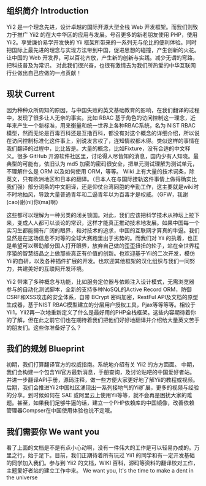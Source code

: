 组织简介 Introduction
----------------

Yii2 是一个理念先进，设计卓越的国际开源大型全栈 Web 开发框架。而我们则致力于推广 Yii2 的在大中华区的应用与发展。号召更多的新老朋友使用 PHP，使用 Yii2。享受廉价易学开发快的 Yii 框架所带来的一系列无与伦比的便利体验。同时把国际上最先进的理念与实现方法带到中国，促进思想的碰撞，产生创新的火花。
让中国的 Web 开发界，可以百花齐放，产生新的创新与实践。减少无谓的弯路，把科技普及为常识。
对此我们很兴奋，也很有激情去为我们所热爱的中华互联网行业做出自己应做的一点贡献！

现状 Current
----------------

因为种种众所周知的原因，与中国失败的英文基础教育的影响，在我们翻译的过程中，发现了很多让人无奈的事实。比如 RBAC 基于角色的访问控制这一理念，近年来产生一个新标准，用来衡量和统一世界上各种RBAC系统，名为 NIST RBAC 模型，然而无论是百毒百科还是互撸百科，都没有对这个概念的详细介绍，所以说在访问控制标准化这件事上，别说发言权了，连知情权都木得。类似这样的事情在我们翻译的过程中，比比皆是。大量的概念，比如Fixture，没有合适的中文释义。很多 GitHub 开源软件社区里，讨论得人尽皆知的消息，国内少有人知晓。最典型的可能有，依旧认为 md5 加密的密码很安全，把单元测试理解为测试单元，不理解什么是 ORM 以及如何使用 ORM，等等。 Wiki 上有大量的技术词条，除英文，只有欧洲地区和日本的翻译。（日本人在与国际接轨这件事情上做得确实比我们强）部分词条的中文翻译，还是仰仗台湾同胞的辛勤工作，这主要就是wiki时不时地抽风，导致大量普通青年和二逼青年以为百毒才是权威。（GFW，我谢(cao)谢(ni)你(ma)啊）

这些都可以理解为一种另类的闭关锁国。对此，我们应该把科学技术从神坛上拉下来，变成人人都可以谈论的常识，这样才能真正推动技术地发展。如果中国每一个实习生都能拥有广阔的眼界，和对技术的追求，中国的互联网才算真的牛逼。我们显然是在这场信息不对等的全球大赛跑里出于劣势的。而我们对 Yii 的执着，也正是希望可以帮助部分国人打开眼界，放弃自己做的歪歪扭扭的轮子，站在全世界程序猿的智慧结晶之上做那些真正有价值的创新。也欢迎基于Yii的二次开发，模仿Yii的自研，以及各种插件扩展的开发。也欢迎其他框架的汉化组织与我们一同努力，共建美好的互联网开发环境。

Yii2 带来了多种概念与功能，比如服务定位器与依赖注入设计模式，无需浏览器参与的自动化测试脚本，全新的支持多种NoSQL的Active Record ORM，防御CSRF和XSS攻击的安全体系，自带 BCrypt 密码加密，RestFul API及文档的原型生成器，基于NIST RBAC模型建立的分层用户授权工具，Pjax等等等等。相较于Yii1，Yii2再一次地重新定义了什么是最好用的PHP全栈框架。这些内容期待着你的了解，但在此之前它们也在期待着我们把他们好好地翻译并介绍给大量英文苦手的朋友们。这些你准备好了么？

我们的规划 Blueprint
----------------

初期，我们打算翻译官方的权威指南。系统地介绍有关 Yii2 的方方面面。
中期，我们会构建一个包含Yii官方最新消息，手册查询，及讨论贴吧的中国爱好者站。并进一步翻译API手册，源码注释，做一些方便大家更好地了解Yii的教程或视频。
后期，我们会推进Yii2中国社区涌现出一系列接地气的Yii扩展，更多的视频与经验的分享。到时候如何在 SAE 或阿里云上使用Yii等等，就不会再是困扰大家的难题。甚至，如果我们足够牛逼的话，建立一个PHP依赖库的中国镜像，改善依赖管理器Compser在中国使用体验也说不定哦。

我们需要你 We want you
----------------

看了上面的文档是不是有点小心动啊，没有一件伟大的工作是可以轻易办成的。万里之行，始于足下。目前，我们正期待着所有玩过 Yii1 的同学和有一定开发基础的同学加入我们。参与到 Yii2 的文档，WIKI 百科，源码等资料的翻译校对工作，主题爱好者站的建立工作中来。
We want you, It's the time to make a dent in the universe
